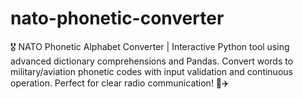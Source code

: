 # nato-phonetic-converter
🎖️ NATO Phonetic Alphabet Converter | Interactive Python tool using advanced dictionary comprehensions and Pandas. Convert words to military/aviation phonetic codes with input validation and continuous operation. Perfect for clear radio communication! 📡✈️
